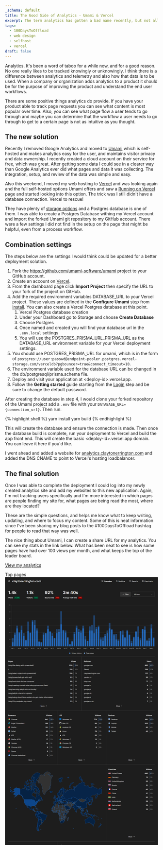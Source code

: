 ```yaml
---
_schema: default
title: The Good Side of Analytics - Umami & Vercel
excerpt: The term analytics has gotten a bad name recently, but not all of it is bad.
tags: 
  - 100DaysToOffload
  - web design
  - selfhost
  - vercel
draft: false
---
```

Analytics. It's been a word of taboo for a while now, and for a good reason. No one really likes to be tracked knowingly or unknowingly. I think there is a difference between analytics and telemetry and also how that data is to be used. When a company or organization adds analytics to a product it should be for the purpose of improving the product and understand the end user workflows.

There are some positive things analytics do provide. If you have your product able to track page requests you can see what content is most popular over time. Also, you can see what page flow a user tends to go through and maybe you can determine that the workflow a user needs to go through to get to a certain page is not as intuitive as you thought.

## The new solution

Recently I removed Google Analytics and moved to <a target="_blank" rel="noopener" href="https://umami.is/">Umami</a> which is self-hosted and makes analytics easy for the user, and maintains visitor privacy and data ownership. I recently created a cloud account on their service for free, which was great. After getting some data I could see in a clearer way than Google Analytics ever did what pages and data it was collecting. The integration, setup, and review of the data was simple and easy.

Also this weekend, I moved my web hosting to <a target="_blank" rel="noopener" href="https://vercel.com">Vercel</a> and was looking again and the full self-hosted options Umami offers and saw a <a target="_blank" rel="noopener" href="https://umami.is/docs/running-on-vercel">Running on Vercel</a> page and started looking into this option. The trick was I still didn't have a database connection. Vercel to rescue! 

They have plenty of <a target="_blank" rel="noopener" href="https://vercel.com/docs/storage">storage options</a> and a Postgres database is one of them. I was able to create a Postgres Database withing my Vercel account and import the forked Umami git repository to my GitHub account. There were a few settings I did not find in the setup on the page that might be helpful, even from a process workflow.

## Combination settings

The steps below are the settings I would think could be updated for a better deployment solution.

1. Fork the <a target="_blank" rel="noopener" href="https://github.com/umami-software/umami">https://github.com/umami-software/umami</a> project to your GitHub account.
2. Create an account on <a target="_blank" rel="noopener" href="https://vercel.com/">Vercel</a>.
3. From the dashboard page click **Import Project** then specify the URL to your fork of the project on GitHub.
4. Add the required environment variables DATABASE\_URL to your Vercel project. These values are defined in the **Configure Umami** step from [Install](https://umami.is/docs/install). You can also create a Vercel Postgres database at this point.
   1. Vercel Postgres database creation
   2. Under your Dashboard go to Storage and choose **Create Database**
   3. Choose Postgres
   4. Once named and created you will find your database url in the `.env.local` settings
   5. You will use the POSTGRES\_PRISMA\_URL\_PRISMA\_URL as the DATABASE\_URL environment variable for your Vercel deployment settings.
5. You should use POSTGRES\_PRISMA\_URL for umami, which is in the form of `postgres://user:passwd@endpoint-pooler.postgres.vercel-storage.com/verceldb?pgbouncer=true&connect_timeout=10`.
6. The environment variable used for the database URL can be changed in the db/postgresql/prisma.schema file.
7. Deploy and visit your application at &lt;deploy-id&gt;.vercel.app.
8. Follow the **Getting started** guide starting from the [Login](https://umami.is/docs/login) step and be sure to change the default password.

After creating the database in step 4, I would clone your forked repository of the Umami project add a `.env` file with your `DATABASE_URL={connection_url}`. Then run:

{% highlight shell %}
yarn install
yarn build
{% endhighlight %}

This will create the database and ensure the connection is made. Then once the database build is complete, run your deployment to Vercel and build the app front end. This will create the basic &lt;deploy-id&gt;.vercel.app domain. You can leave it here if you'd like.

I went ahead and added a website for <a target="_blank" rel="noopener" href="https://analytics.claytonerrington.com/">analytics.claytonerrington.com</a> and added the DNS CNAME to point to Vercel's hosting loadbalancer.

## The final solution

Once I was able to complete the deployment I could log into my newly created analytics site and add my websites to this new application. Again, I'm not tracking users specifically and I'm more interested in which pages are people finding my site for, what pages are being read the most, where are they located?

These are the simple questions, and helps me know what to keep writing, updating, and where to focus my content. Some of this is neat information since I've been sharing my blog posts to the #100DaysToOffload hashtag for people to read that way was well.

The nice thing about Umami, I can create a share URL for my analytics. You can see my stats in the link below. What has been neat to see is how some pages have had over 100 views per month, and what keeps the top of the leader board.

<a target="_blank" rel="noopener" href="https://analytics.claytonerrington.com/share/9FNL88ifrvc1v0EY/claytonerrington.com">View my analytics</a>

Top pages
![Top Pages](/static/images/posts/analytics.png)